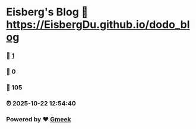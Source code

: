 # Eisberg's Blog :link: https://EisbergDu.github.io/dodo_blog 
### :page_facing_up: [1](https://EisbergDu.github.io/dodo_blog/tag.html) 
### :speech_balloon: 0 
### :hibiscus: 105 
### :alarm_clock: 2025-10-22 12:54:40 
### Powered by :heart: [Gmeek](https://github.com/Meekdai/Gmeek)
